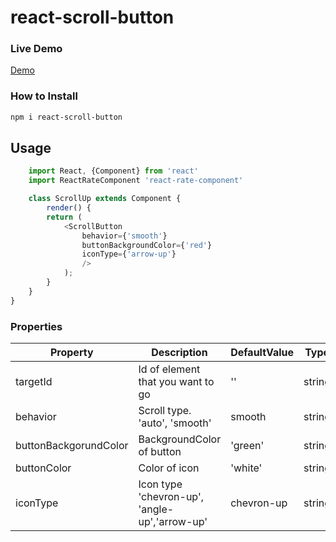# react-scroll-button


### Live Demo

[Demo](https://isagul.github.io/react-scroll-button/)

### How to Install

```bash
npm i react-scroll-button
```

## Usage 

```javascript
    import React, {Component} from 'react'
    import ReactRateComponent 'react-rate-component'

    class ScrollUp extends Component {
        render() {
        return (
            <ScrollButton 
                behavior={'smooth'} 
                buttonBackgroundColor={'red'}
                iconType={'arrow-up'}
                />
            );
        }
    }
}
```

### Properties

| Property  | Description | DefaultValue | Type
| ------------- | ------------- | ------------- | ------------- | 
| targetId  | Id of element that you want to go  | '' | string
| behavior | Scroll type. 'auto', 'smooth'  | smooth | string
| buttonBackgorundColor | BackgroundColor of button | 'green' | string
| buttonColor | Color of icon | 'white' | string
| iconType | Icon type 'chevron-up', 'angle-up','arrow-up' | chevron-up | string
